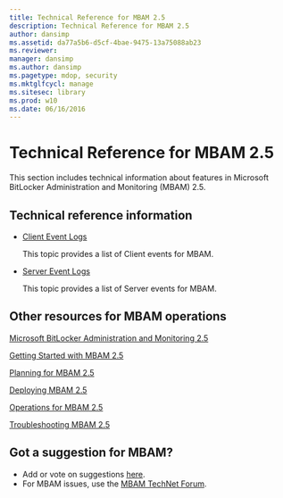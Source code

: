 ```yaml
---
title: Technical Reference for MBAM 2.5
description: Technical Reference for MBAM 2.5
author: dansimp
ms.assetid: da77a5b6-d5cf-4bae-9475-13a75088ab23
ms.reviewer: 
manager: dansimp
ms.author: dansimp
ms.pagetype: mdop, security
ms.mktglfcycl: manage
ms.sitesec: library
ms.prod: w10
ms.date: 06/16/2016
---
```



# Technical Reference for MBAM 2.5


This section includes technical information about features in Microsoft BitLocker Administration and Monitoring (MBAM) 2.5.

## Technical reference information


-   [Client Event Logs](client-event-logs.md)

    This topic provides a list of Client events for MBAM.

-   [Server Event Logs](server-event-logs.md)

    This topic provides a list of Server events for MBAM.

## Other resources for MBAM operations


[Microsoft BitLocker Administration and Monitoring 2.5](index.md)

[Getting Started with MBAM 2.5](getting-started-with-mbam-25.md)

[Planning for MBAM 2.5](planning-for-mbam-25.md)

[Deploying MBAM 2.5](deploying-mbam-25.md)

[Operations for MBAM 2.5](operations-for-mbam-25.md)

[Troubleshooting MBAM 2.5](troubleshooting-mbam-25.md)

## Got a suggestion for MBAM?
- Add or vote on suggestions [here](http://mbam.uservoice.com/forums/268571-microsoft-bitlocker-administration-and-monitoring). 
- For MBAM issues, use the [MBAM TechNet Forum](https://social.technet.microsoft.com/Forums/home?forum=mdopmbam).

 

 





